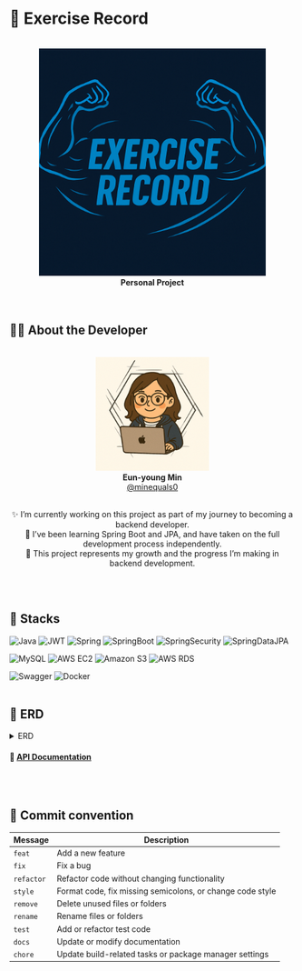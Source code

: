 
# 💪 Exercise Record
<div align="center">
 <br>
 <img src ="https://github.com/MinEquals0/exercise-record/blob/main/image/%EB%B0%B0%EB%84%88.png?raw=true" width="400px">
 <br>
<b>Personal Project</b><br>
</div>
<br>
<br>


## 🙋‍♀️ About the Developer
<div align="center">
	<br>
		<img src="https://github.com/MinEquals0/exercise-record/blob/main/image/%ED%94%84%EB%A1%9C%ED%95%84.png?raw=true" width="200px"><br>
		<b>Eun-young Min</b><br>
	<a href="https://github.com/minequals0">@minequals0</a>
	<br>
	<br>

✨ I’m currently working on this project as part of my journey to becoming a backend developer.  
🌱 I’ve been learning Spring Boot and JPA, and have taken on the full development process independently.  
📖 This project represents my growth and the progress I’m making in backend development.
</div>
<br>
<br>

## 📂 Stacks
![Java](https://img.shields.io/badge/JAVA-4285F4?style=for-the-badge&logo=java&logoColor=white)
![JWT](https://img.shields.io/badge/JWT-000000?style=for-the-badge&logo=JSON%20web%20tokens&logoColor=white)
![Spring](https://img.shields.io/badge/Spring-6DB33F?style=for-the-badge&logo=Spring&logoColor=white)
![SpringBoot](https://img.shields.io/badge/SpringBoot-6DB33F?style=for-the-badge&logo=SpringBoot&logoColor=white)
![SpringSecurity](https://img.shields.io/badge/Spring%20Security-6DB33F?style=for-the-badge&logo=Spring%20Security&logoColor=white)
![SpringDataJPA](https://img.shields.io/badge/Spring%20Data%20JPA-6DB33F?style=for-the-badge&logo=hibernate&logoColor=white)

![MySQL](https://img.shields.io/badge/MySQL-4479A1?logo=mysql&style=for-the-badge&logoColor=white)
![AWS EC2](https://img.shields.io/badge/AWS%20EC2-FF9900?style=for-the-badge&logo=amazonaws&logoColor=white)
![Amazon S3](https://img.shields.io/badge/Amazon%20S3-569A31?style=for-the-badge&logo=amazons3&logoColor=white)
![AWS RDS](https://img.shields.io/badge/AWS%20RDS-527FFF?style=for-the-badge&logo=amazonrds&logoColor=white)

![Swagger](https://img.shields.io/badge/Swagger-85EA2D?style=for-the-badge&logo=swagger&logoColor=white)
![Docker](https://img.shields.io/badge/Docker-2496ED?style=for-the-badge&logo=docker&logoColor=white)
<br>
<br>


## 📃 ERD
<details>
<summary>ERD</summary>
<div markdown="1">
<img width="673" alt="ERD" src="">
</div>
</details>

#### 📃 [API Documentation](http://13.125.169.12:8080/swagger-ui/index.html#/)
<br>
<br>


## 📌 Commit convention
| Message    | Description                                           |
|------------|-------------------------------------------------------|
| `feat`     | Add a new feature                                     |
| `fix`      | Fix a bug                                             |
| `refactor` | Refactor code without changing functionality          |
| `style`    | Format code, fix missing semicolons, or change code style |
| `remove`   | Delete unused files or folders                        |
| `rename`   | Rename files or folders                               |
| `test`     | Add or refactor test code                             |
| `docs`     | Update or modify documentation                        |
| `chore`    | Update build-related tasks or package manager settings|


